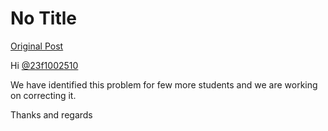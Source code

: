 # No Title

[Original Post](https://discourse.onlinedegree.iitm.ac.in/t/166816/47)

<p>Hi <a class="mention" href="/u/23f1002510">@23f1002510</a></p>
<p>We have identified this problem for few more students and we are working on correcting it.</p>
<p>Thanks and regards</p>